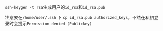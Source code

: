 `ssh-keygen -t rsa`生成用户的`id_rsa`和`id_rsa.pub`

注意要在`/home/user/.ssh` 下 `cp id_rsa.pub authorized_keys`，不然在私钥登录时会提示`Permission denied (Publickey)`
